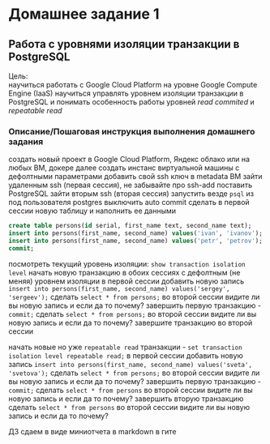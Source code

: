 # Домашнее задание 1

## Работа с уровнями изоляции транзакции в PostgreSQL

Цель:  
научиться работать с Google Cloud Platform на уровне Google Compute Engine (IaaS)
научиться управлять уровнем изоляции транзакции в PostgreSQL и понимать особенность работы уровней *read commited* и *repeatable read*

### Описание/Пошаговая инструкция выполнения домашнего задания

создать новый проект в Google Cloud Platform, Яндекс облако или на любых ВМ, докере
далее создать инстанс виртуальной машины с дефолтными параметрами
добавить свой ssh ключ в metadata ВМ
зайти удаленным ssh (первая сессия), не забывайте про ssh-add
поставить PostgreSQL
зайти вторым ssh (вторая сессия)
запустить везде `psql` из под пользователя postgres
выключить auto commit
сделать в первой сессии новую таблицу и наполнить ее данными

```SQL
create table persons(id serial, first_name text, second_name text); 
insert into persons(first_name, second_name) values('ivan', 'ivanov'); 
insert into persons(first_name, second_name) values('petr', 'petrov'); 
commit;
```

посмотреть текущий уровень изоляции: `show transaction isolation level`
начать новую транзакцию в обоих сессиях с дефолтным (не меняя) уровнем изоляции
в первой сессии добавить новую запись
`insert into persons(first_name, second_name) values('sergey', 'sergeev');`
сделать `select * from persons;` во второй сессии
видите ли вы новую запись и если да то почему?
завершить первую транзакцию - `commit;`
сделать `select * from persons;` во второй сессии
видите ли вы новую запись и если да то почему?
завершите транзакцию во второй сессии

начать новые но уже `repeatable read` транзакции - `set transaction isolation level repeatable read;`
в первой сессии добавить новую запись
`insert into persons(first_name, second_name) values('sveta', 'svetova');`
сделать  `select * from persons;` во второй сессии
видите ли вы новую запись и если да то почему?
завершить первую транзакцию - `commit;`
сделать `select * from persons` во второй сессии
видите ли вы новую запись и если да то почему?
завершить вторую транзакцию
сделать `select * from persons` во второй сессии
видите ли вы новую запись и если да то почему?

ДЗ сдаем в виде миниотчета в markdown в гите
